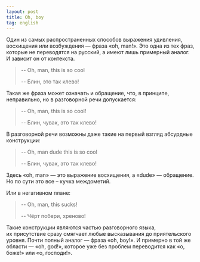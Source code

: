 ```yaml
---
layout: post
title: Oh, boy
tag: english
---
```

Один из самых распространенных способов выражения удивления, восхищения или возбуждения — фраза «oh, man!». Это одна из тех фраз, которые не переводятся на русский, а имеют лишь примерный аналог. И зависит он от контекста.

> -- Oh, man, this is so cool
>
> -- Блин, это так клево!

Такая же фраза может означать и обращение, что, в принципе, неправильно, но в разговорной речи допускается:

> -- Oh, man, this is so cool!
>
> -- Блин, чувак, это так клево!

В разговорной речи возможны даже такие на первый взгляд абсурдные конструкции:

> -- Oh, man dude this is so cool
>
> -- Блин, чувак, это так клево!

Здесь «oh, man» — это выражение восхищения, а «dude» — обращение. Но по сути это все – кучка междометий.

Или в негативном плане:

> -- Oh, man, this sucks!
>
> -- Чёрт побери, хреново!

Такие конструкции являются частью разговорного языка, их присутствие сразу смягчает любые высказывания до приятельского уровня. Почти полный аналог — фраза «oh, boy!». И примерно в той же области — «oh, god!», которое уже без проблем переводится как «о, боже!» или «о, господи!».
